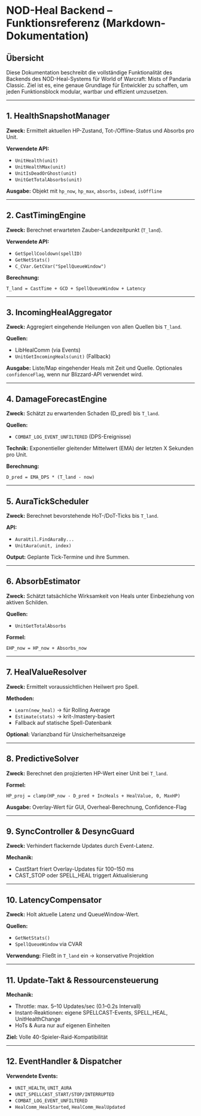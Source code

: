 
# NOD-Heal Backend – Funktionsreferenz (Markdown-Dokumentation)

## Übersicht

Diese Dokumentation beschreibt die vollständige Funktionalität des Backends des NOD-Heal-Systems für World of Warcraft: Mists of Pandaria Classic. Ziel ist es, eine genaue Grundlage für Entwickler zu schaffen, um jeden Funktionsblock modular, wartbar und effizient umzusetzen.

---

## 1. HealthSnapshotManager

**Zweck:** Ermittelt aktuellen HP-Zustand, Tot-/Offline-Status und Absorbs pro Unit.

**Verwendete API:**
- `UnitHealth(unit)`
- `UnitHealthMax(unit)`
- `UnitIsDeadOrGhost(unit)`
- `UnitGetTotalAbsorbs(unit)`

**Ausgabe:** Objekt mit `hp_now`, `hp_max`, `absorbs`, `isDead`, `isOffline`

---

## 2. CastTimingEngine

**Zweck:** Berechnet erwarteten Zauber-Landezeitpunkt (`T_land`).

**Verwendete API:**
- `GetSpellCooldown(spellID)`
- `GetNetStats()`
- `C_CVar.GetCVar("SpellQueueWindow")`

**Berechnung:**
```
T_land = CastTime + GCD + SpellQueueWindow + Latency
```

---

## 3. IncomingHealAggregator

**Zweck:** Aggregiert eingehende Heilungen von allen Quellen bis `T_land`.

**Quellen:**
- LibHealComm (via Events)
- `UnitGetIncomingHeals(unit)` (Fallback)

**Ausgabe:** Liste/Map eingehender Heals mit Zeit und Quelle. Optionales `confidenceFlag`, wenn nur Blizzard-API verwendet wird.

---

## 4. DamageForecastEngine

**Zweck:** Schätzt zu erwartenden Schaden (D_pred) bis `T_land`.

**Quellen:**
- `COMBAT_LOG_EVENT_UNFILTERED` (DPS-Ereignisse)

**Technik:** Exponentieller gleitender Mittelwert (EMA) der letzten X Sekunden pro Unit.

**Berechnung:**
```
D_pred = EMA_DPS * (T_land - now)
```

---

## 5. AuraTickScheduler

**Zweck:** Berechnet bevorstehende HoT-/DoT-Ticks bis `T_land`.

**API:**
- `AuraUtil.FindAuraBy...`
- `UnitAura(unit, index)`

**Output:** Geplante Tick-Termine und ihre Summen.

---

## 6. AbsorbEstimator

**Zweck:** Schätzt tatsächliche Wirksamkeit von Heals unter Einbeziehung von aktiven Schilden.

**Quellen:**
- `UnitGetTotalAbsorbs`

**Formel:** 
```
EHP_now = HP_now + Absorbs_now
```

---

## 7. HealValueResolver

**Zweck:** Ermittelt voraussichtlichen Heilwert pro Spell.

**Methoden:**
- `Learn(new_heal)` → für Rolling Average
- `Estimate(stats)` → krit-/mastery-basiert
- Fallback auf statische Spell-Datenbank

**Optional:** Varianzband für Unsicherheitsanzeige

---

## 8. PredictiveSolver

**Zweck:** Berechnet den projizierten HP-Wert einer Unit bei `T_land`.

**Formel:**
```
HP_proj = clamp(HP_now - D_pred + IncHeals + HealValue, 0, MaxHP)
```

**Ausgabe:** Overlay-Wert für GUI, Overheal-Berechnung, Confidence-Flag

---

## 9. SyncController & DesyncGuard

**Zweck:** Verhindert flackernde Updates durch Event-Latenz.

**Mechanik:**
- CastStart friert Overlay-Updates für 100–150 ms
- CAST_STOP oder SPELL_HEAL triggert Aktualisierung

---

## 10. LatencyCompensator

**Zweck:** Holt aktuelle Latenz und QueueWindow-Wert.

**Quellen:**
- `GetNetStats()`
- `SpellQueueWindow` via CVAR

**Verwendung:** Fließt in `T_land` ein → konservative Projektion

---

## 11. Update-Takt & Ressourcensteuerung

**Mechanik:**
- Throttle: max. 5–10 Updates/sec (0.1–0.2s Intervall)
- Instant-Reaktionen: eigene SPELLCAST-Events, SPELL_HEAL, UnitHealthChange
- HoTs & Aura nur auf eigenen Einheiten

**Ziel:** Volle 40-Spieler-Raid-Kompatibilität

---

## 12. EventHandler & Dispatcher

**Verwendete Events:**
- `UNIT_HEALTH`, `UNIT_AURA`
- `UNIT_SPELLCAST_START/STOP/INTERRUPTED`
- `COMBAT_LOG_EVENT_UNFILTERED`
- `HealComm_HealStarted`, `HealComm_HealUpdated`
